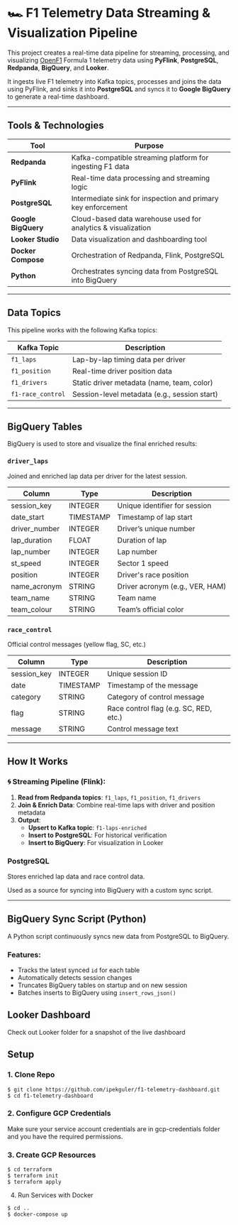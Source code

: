 # 🏎️ F1 Telemetry Data Streaming & Visualization Pipeline

This project creates a real-time data pipeline for streaming, processing, and visualizing [OpenF1](https://openf1.org/) Formula 1 telemetry data using **PyFlink**, **PostgreSQL**, **Redpanda**, **BigQuery**, and **Looker**.

It ingests live F1 telemetry into Kafka topics, processes and joins the data using PyFlink, and sinks it into **PostgreSQL** and syncs it to **Google BigQuery** to generate a real-time dashboard.

---

## Tools & Technologies

| Tool                | Purpose                                                                 |
|---------------------|-------------------------------------------------------------------------|
| **Redpanda**        | Kafka-compatible streaming platform for ingesting F1 data               |
| **PyFlink**         | Real-time data processing and streaming logic                           |
| **PostgreSQL**      | Intermediate sink for inspection and primary key enforcement            |
| **Google BigQuery** | Cloud-based data warehouse used for analytics & visualization           |
| **Looker Studio**   | Data visualization and dashboarding tool                                |
| **Docker Compose**  | Orchestration of Redpanda, Flink, PostgreSQL                            |
| **Python**          | Orchestrates syncing data from PostgreSQL into BigQuery                 |

---

## Data Topics

This pipeline works with the following Kafka topics:

| Kafka Topic      | Description                                                                |
|------------------|----------------------------------------------------------------------------|
| `f1_laps`        | Lap-by-lap timing data per driver                                          |
| `f1_position`    | Real-time driver position data                                             |
| `f1_drivers`     | Static driver metadata (name, team, color)                                 |
| `f1-race_control`| Session-level metadata (e.g., session start)                               |

---

## BigQuery Tables

BigQuery is used to store and visualize the final enriched results:

### `driver_laps`
Joined and enriched lap data per driver for the latest session.

| Column         | Type        | Description                                 |
|----------------|-------------|---------------------------------------------|
| session_key    | INTEGER     | Unique identifier for session               |
| date_start     | TIMESTAMP   | Timestamp of lap start                      |
| driver_number  | INTEGER     | Driver’s unique number                      |
| lap_duration   | FLOAT       | Duration of lap                             |
| lap_number     | INTEGER     | Lap number                                  |
| st_speed       | INTEGER     | Sector 1 speed                              |
| position       | INTEGER     | Driver's race position                      |
| name_acronym   | STRING      | Driver acronym (e.g., VER, HAM)             |
| team_name      | STRING      | Team name                                   |
| team_colour    | STRING      | Team’s official color                       |

### `race_control`
Official control messages (yellow flag, SC, etc.)

| Column         | Type        | Description                                 |
|----------------|-------------|---------------------------------------------|
| session_key    | INTEGER     | Unique session ID                           |
| date           | TIMESTAMP   | Timestamp of the message                    |
| category       | STRING      | Category of control message                 |
| flag           | STRING      | Race control flag (e.g. SC, RED, etc.)      |
| message        | STRING      | Control message text                        |

---

## How It Works

### 🌀 Streaming Pipeline (Flink):
1. **Read from Redpanda topics**: `f1_laps`, `f1_position`, `f1_drivers`
2. **Join & Enrich Data**: Combine real-time laps with driver and position metadata
3. **Output**:
   - **Upsert to Kafka topic**: `f1-laps-enriched`
   - **Insert to PostgreSQL**: For historical verification
   - **Insert to BigQuery**: For visualization in Looker

### PostgreSQL
Stores enriched lap data and race control data.  

Used as a source for syncing into BigQuery with a custom sync script.

---

## BigQuery Sync Script (Python)

A Python script continuously syncs new data from PostgreSQL to BigQuery.

### Features:
- Tracks the latest synced `id` for each table
- Automatically detects session changes
- Truncates BigQuery tables on startup and on new session
- Batches inserts to BigQuery using `insert_rows_json()`

## Looker Dashboard

Check out Looker folder for a snapshot of the live dashboard

## Setup

### 1. Clone Repo

```
$ git clone https://github.com/ipekguler/f1-telemetry-dashboard.git
$ cd f1-telemetry-dashboard
```

### 2. Configure GCP Credentials

Make sure your service account credentials are in gcp-credentials folder and you have the required permissions.

### 3. Create GCP Resources

```
$ cd terraform
$ terraform init
$ terraform apply
```

4. Run Services with Docker
```
$ cd ..
$ docker-compose up
```